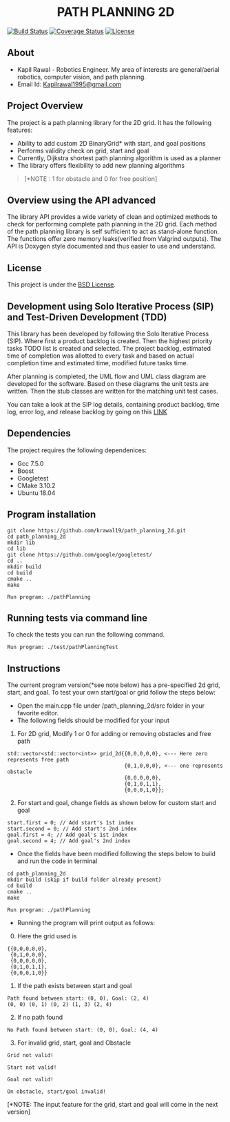 <h1 align=center> PATH PLANNING 2D </h1>

[![Build Status](https://travis-ci.org/krawal19/path_planning_2D.svg?branch=master)](https://travis-ci.org/krawal19/path_planning_2D)
[![Coverage Status](https://coveralls.io/repos/github/krawal19/path_planning_2D/badge.svg?branch=master)](https://coveralls.io/github/krawal19/path_planning_2D?branch=master)
[![License](https://img.shields.io/badge/License-BSD%203--Clause-blue.svg)](https://opensource.org/licenses/BSD-3-Clause)

## About
- Kapil Rawal - Robotics Engineer. My area of interests are general/aerial robotics, computer vision, and path planning.
- Email Id: Kapilrawal1995@gmail.com

## Project Overview
The project is a path planning library for the 2D grid. It has the following features:
- Ability to add custom 2D BinaryGrid* with start, and goal positions
- Performs validity check on grid, start and goal
- Currently, Dijkstra shortest path planning algorithm is used as a planner
- The library offers flexibility to add new planning algorithms 

>[*NOTE : 1 for obstacle and 0 for free position]

## Overview using the API advanced
The library API provides a wide variety of clean and optimized methods to check for performing complete path planning in the 2D grid. 
Each method of the path planning library is self sufficient to act as stand-alone function. The functions offer zero memory leaks(verified from Valgrind outputs). The API is Doxygen style documented and thus easier to use and understand.

## License
This project is under the [BSD License](https://github.com/krawal19/path_planning_2D/blob/master/LICENSE).

## Development using Solo Iterative Process (SIP) and Test-Driven Development (TDD)
This library has been developed by following the Solo Iterative Process (SIP).
Where first a product backlog is created. Then the highest priority tasks TODO list is created and selected. The project backlog, estimated time of completion was allotted to every task and based on actual completion time and estimated time, modified future tasks time.

After planning is completed, the UML flow and UML class diagram are developed for the software. Based on these diagrams the unit tests are written. Then the stub classes are written for the matching unit test cases.

You can take a look at the SIP log details, containing product backlog, time log, error log, and release backlog by going on this [LINK](https://docs.google.com/spreadsheets/d/1EAcQXJd5tFJDaMob8Aj5XTKwzOA-C5Kh_tcNpFDGPDE/edit?usp=sharing)

## Dependencies
The project requires the following dependenices:
- Gcc 7.5.0
- Boost
- Googletest
- CMake 3.10.2
- Ubuntu 18.04

## Program installation
```
git clone https://github.com/krawal19/path_planning_2d.git
cd path_planning_2d
mkdir lib
cd lib 
git clone https://github.com/google/googletest/
cd ..
mkdir build
cd build
cmake ..
make

Run program: ./pathPlanning
```
## Running tests via command line
To check the tests you can run the following command.
```
Run program: ./test/pathPlanningTest
```
## Instructions
The current program version(*see note below) has a pre-specified 2d grid, start, and goal.
To test your own start/goal or grid follow the steps below: 
- Open the main.cpp file under /path_planning_2d/src folder in your favorite editor.
- The following fields should be modified for your input
1. For 2D grid, Modify 1 or 0 for adding or removing obstacles and free path
```
std::vector<std::vector<int>> grid_2d{{0,0,0,0,0}, <--- Here zero represents free path
                                      {0,1,0,0,0}, <--- one represents obstacle
                                      {0,0,0,0,0},
                                      {0,1,0,1,1},
                                      {0,0,0,1,0}};
```
2. For start and goal, change fields as shown below for custom start and goal
```
start.first = 0; // Add start's 1st index
start.second = 0; // Add start's 2nd index
goal.first = 4; // Add goal's 1st index
goal.second = 4; // Add goal's 2nd index
```
- Once the fields have been modified following the steps below to build and run the code in terminal 
```
cd path_planning_2d
mkdir build (skip if build folder already present)
cd build
cmake ..
make

Run program: ./pathPlanning
```
-  Running the program will print output as follows:
0. Here the grid used is 
```
{{0,0,0,0,0},
 {0,1,0,0,0},
 {0,0,0,0,0},
 {0,1,0,1,1},
 {0,0,0,1,0}}
```
1. If the path exists between start and goal
```
Path found between start: (0, 0), Goal: (2, 4)
(0, 0) (0, 1) (0, 2) (1, 3) (2, 4) 
```
2. If no path found
```
No Path found between start: (0, 0), Goal: (4, 4)
```
3. For invalid grid, start, goal and Obstacle
```
Grid not valid!

Start not valid!

Goal not valid!

On obstacle, start/goal invalid!
```
[*NOTE: The input feature for the grid, start and goal will come in the next version]

